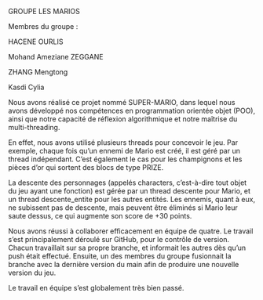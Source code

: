 GROUPE LES MARIOS

Membres du groupe :

HACENE OURLIS

Mohand Ameziane ZEGGANE

ZHANG Mengtong

Kasdi Cylia

Nous avons réalisé ce projet nommé SUPER-MARIO, dans lequel nous avons développé nos compétences en programmation orientée objet (POO), ainsi que notre capacité de réflexion algorithmique et notre maîtrise du multi-threading.

En effet, nous avons utilisé plusieurs threads pour concevoir le jeu. Par exemple, chaque fois qu’un ennemi de Mario est créé, il est géré par un thread indépendant. C’est également le cas pour les champignons et les pièces d’or qui sortent des blocs de type PRIZE.

La descente des personnages (appelés characters, c’est-à-dire tout objet du jeu ayant une fonction) est gérée par un thread descente pour Mario, et un thread descente_entite pour les autres entités.
Les ennemis, quant à eux, ne subissent pas de descente, mais peuvent être éliminés si Mario leur saute dessus, ce qui augmente son score de +30 points.

Nous avons réussi à collaborer efficacement en équipe de quatre. Le travail s’est principalement déroulé sur GitHub, pour le contrôle de version. Chacun travaillait sur sa propre branche, et informait les autres dès qu’un push était effectué. Ensuite, un des membres du groupe fusionnait la branche avec la dernière version du main afin de produire une nouvelle version du jeu.

Le travail en équipe s’est globalement très bien passé.
